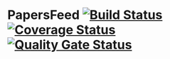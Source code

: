 # PapersFeed [![Build Status](https://travis-ci.com/swsnu/swpp2019-team3.svg?branch=master)](https://travis-ci.com/swsnu/swpp2019-team3) [![Coverage Status](https://coveralls.io/repos/github/swsnu/swpp2019-team3/badge.svg?branch=master)](https://coveralls.io/github/swsnu/swpp2019-team3?branch=master) [![Quality Gate Status](https://sonarcloud.io/api/project_badges/measure?project=swsnu_swpp2019-team3&metric=alert_status)](https://sonarcloud.io/dashboard?id=swsnu_swpp2019-team3)
